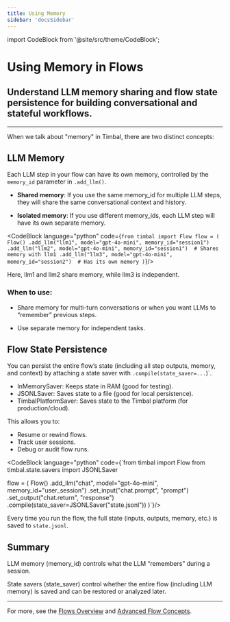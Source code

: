 ```yaml
---
title: Using Memory
sidebar: 'docsSidebar'
---
```

import CodeBlock from '@site/src/theme/CodeBlock';

# Using Memory in Flows

<h2 className="subtitle" style={{marginTop: '-17px', fontSize: '1.1rem', fontWeight: 'normal'}}>
Understand LLM memory sharing and flow state persistence for building conversational and stateful workflows.
</h2>

---

When we talk about "memory" in Timbal, there are two distinct concepts:


## LLM Memory

Each LLM step in your flow can have its own memory, controlled by the `memory_id` parameter in `.add_llm()`.

- **Shared memory**: If you use the same memory_id for multiple LLM steps, they will share the same conversational context and history.

- **Isolated memory**: If you use different memory_ids, each LLM step will have its own separate memory.

<CodeBlock language="python" code={`from timbal import Flow
flow = (
    Flow()
    .add_llm("llm1", model="gpt-4o-mini", memory_id="session1")
    .add_llm("llm2", model="gpt-4o-mini", memory_id="session1")  # Shares memory with llm1
    .add_llm("llm3", model="gpt-4o-mini", memory_id="session2")  # Has its own memory
)`}/>

Here, llm1 and llm2 share memory, while llm3 is independent.

### When to use:
- Share memory for multi-turn conversations or when you want LLMs to “remember” previous steps.

- Use separate memory for independent tasks.

## Flow State Persistence

You can persist the entire flow’s state (including all step outputs, memory, and context) by attaching a state saver with `.compile(state_saver=...`)`.

- InMemorySaver: Keeps state in RAM (good for testing).
- JSONLSaver: Saves state to a file (good for local persistence).
- TimbalPlatformSaver: Saves state to the Timbal platform (for production/cloud).

This allows you to:
- Resume or rewind flows.
- Track user sessions.
- Debug or audit flow runs.


<CodeBlock language="python" code={`from timbal import Flow
from timbal.state.savers import JSONLSaver

flow = (
    Flow()
    .add_llm("chat", model="gpt-4o-mini", memory_id="user_session")
    .set_input("chat.prompt", "prompt")
    .set_output("chat.return", "response")
    .compile(state_saver=JSONLSaver("state.jsonl"))
)`}/>

Every time you run the flow, the full state (inputs, outputs, memory, etc.) is saved to `state.jsonl`.

## Summary

LLM memory (memory_id) controls what the LLM “remembers” during a session.

State savers (state_saver) control whether the entire flow (including LLM memory) is saved and can be restored or analyzed later.

---

For more, see the [Flows Overview](/flows) and [Advanced Flow Concepts](/flows/advanced).